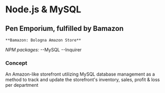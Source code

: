 # Node.js & MySQL

## Pen Emporium, fulfilled by Bamazon

    **Bamazon: Bologna Amazon Store**
    
*NPM packages:*
--MySQL
--Inquirer

### Concept

An Amazon-like storefront utilizing MySQL database management as a method to track and update the storefront's inventory, sales, profit & loss per department


